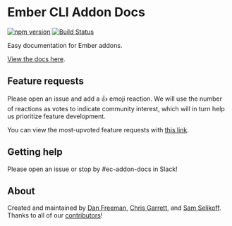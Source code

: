 # Ember CLI Addon Docs

[![npm version](https://img.shields.io/npm/v/ember-cli-addon-docs.svg?style=flat-square)](http://badge.fury.io/js/ember-cli-addon-docs)
[![Build Status](https://img.shields.io/travis/ember-learn/ember-cli-addon-docs.svg?style=flat-square)](https://travis-ci.org/ember-learn/ember-cli-addon-docs)

Easy documentation for Ember addons.

[View the docs here](https://ember-learn.github.io/ember-cli-addon-docs/).

## Feature requests

Please open an issue and add a :+1: emoji reaction. We will use the number of reactions as votes to indicate community interest, which will in turn help us prioritize feature development.

You can view the most-upvoted feature requests with [this link](https://github.com/ember-learn/ember-cli-addon-docs/issues?utf8=✓&q=is%3Aissue+is%3Aopen+label%3A%22Feature+%2F+Enhancement+%28votes+needed%29%22+sort%3Areactions-%2B1-desc).

## Getting help

Please open an issue or stop by #ec-addon-docs in Slack!

## About

Created and maintained by [Dan Freeman](https://twitter.com/__dfreeman), [Chris Garrett](https://twitter.com/pzuraq), and [Sam Selikoff](https://twitter.com/samselikoff). Thanks to all of our [contributors](https://github.com/ember-learn/ember-cli-addon-docs/graphs/contributors)!
